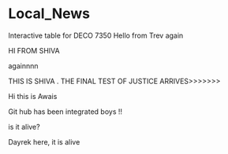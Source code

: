 # Local_News
Interactive table for DECO 7350
Hello from Trev
again


HI FROM SHIVA

againnnn


THIS IS SHIVA . THE FINAL TEST OF JUSTICE ARRIVES>>>>>>>

Hi this is Awais

Git hub has been integrated boys !!

is it alive?

Dayrek here, it is alive